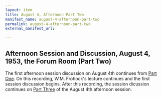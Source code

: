 ```yaml
---
layout: item
title: August 4, Afternoon Part Two
manifest_name: august-4-afternoon-part-two
permalink: august-4-afternoon-part-two
external_manifest_url: 

---
```

## Afternoon Session and Discussion, August 4, 1953, the Forum Room (Part Two)
The first afternoon session discussion on August 4th continues from <a href="https://tanyaclement.github.io/harvard1953/august-4-afternoon-part-one">Part One</a>. On this recording, W.M. Frohock's lecture continues and the first session discussion begins. After this recording, the session dicussion continues on <a href="https://tanyaclement.github.io/harvard1953/august-4-afternoon-part-three">Part Three</a> of the August 4th afternoon session. 
